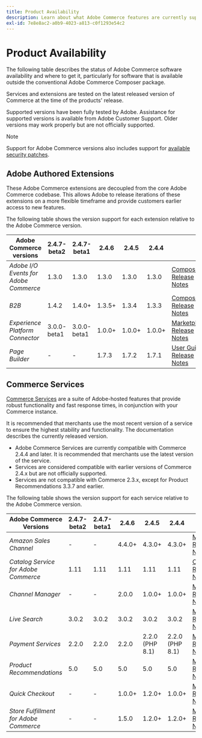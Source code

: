 ```yaml
---
title: Product Availability
description: Learn about what Adobe Commerce features are currently supported and check their compatibility with specific Adobe Commerce releases.
exl-id: 7e8e8ac2-a0b9-4023-a813-c0f1293e54c2
---
```

# Product Availability

The following table describes the status of Adobe Commerce software availability and where to get it, particularly for software that is available outside the conventional Adobe Commerce Composer package.

Services and extensions are tested on the latest released version of Commerce at the time of the products' release.

Supported versions have been fully tested by Adobe. Assistance for supported versions is available from Adobe Customer Support. Older versions may work properly but are not officially supported.

>[!NOTE]
>
>Support for Adobe Commerce versions also includes support for [available security patches](versions.md).

## Adobe Authored Extensions

These Adobe Commerce extensions are decoupled from the core Adobe Commerce codebase. This allows Adobe to release iterations of these extensions on a more flexible timeframe and provide customers earlier access to new features.


The following table shows the version support for each extension relative to the Adobe Commerce version.

| **Adobe Commerce versions**           | 2.4.7-beta2 | 2.4.7-beta1 | 2.4.6  | 2.4.5  | 2.4.4  |                                                                                                                                                                                                                                          |
|---------------------------------------|-------------|-------------|--------|--------|--------|------------------------------------------------------------------------------------------------------------------------------------------------------------------------------------------------------------------------------------------|
| _Adobe I/O Events for Adobe Commerce_ | 1.3.0       | 1.3.0       | 1.3.0  | 1.3.0  | 1.3.0  | [Composer](https://developer.adobe.com/commerce/extensibility/events/installation/) <br/>[Release Notes](https://developer.adobe.com/commerce/extensibility/events/release-notes/)                                                       |
| _B2B_                                 | 1.4.2       | 1.4.0+      | 1.3.5+ | 1.3.4  | 1.3.3  | [Composer](https://experienceleague.adobe.com/docs/commerce-admin/b2b/install.html) <br/> [Release Notes](https://experienceleague.adobe.com/docs/commerce-admin/b2b/release-notes.html)                                                 |
| _Experience Platform Connector_       | 3.0.0-beta1 | 3.0.0-beta1 | 1.0.0+ | 1.0.0+ | 1.0.0+ | [Marketplace](https://commercemarketplace.adobe.com/magento-experience-platform-connector.html)<br/>[Release Notes](https://experienceleague.adobe.com/docs/commerce-merchant-services/experience-platform-connector/release-notes.html) |
| _Page Builder_                        | -           | -           | 1.7.3  | 1.7.2  | 1.7.1  | [User Guide](https://experienceleague.adobe.com/docs/commerce-admin/page-builder/guide-overview.html)<br/> [Release Notes](https://experienceleague.adobe.com/docs/commerce-admin/page-builder/release-notes.html)                       |

## Commerce Services

[Commerce Services](https://experienceleague.adobe.com/docs/commerce-merchant-services/user-guides/home.html) are a suite of Adobe-hosted features that provide robust functionality and fast response times, in conjunction with your Commerce instance.

It is recommended that merchants use the most recent version of a service to ensure the highest stability and functionality. The documentation describes the currently released version.

* Adobe Commerce Services are currently compatible with Commerce 2.4.4 and later. It is recommended that merchants use the latest version of the service.
* Services are considered compatible with earlier versions of Commerce 2.4.x but are not officially supported.
* Services are not compatible with Commerce 2.3.x, except for Product Recommendations 3.3.7 and earlier.

The following table shows the version support for each service relative to the Adobe Commerce version.

| **Adobe Commerce Versions**            | 2.4.7-beta2 | 2.4.7-beta1 | 2.4.6  | 2.4.5           | 2.4.4           |                                                                                                                                                                                                                                                |
|----------------------------------------|-------------|-------------|--------|-----------------|-----------------|------------------------------------------------------------------------------------------------------------------------------------------------------------------------------------------------------------------------------------------------|
| _Amazon Sales Channel_                 | -           | -           | 4.4.0+ | 4.3.0+          | 4.3.0+          | [Marketplace](https://commercemarketplace.adobe.com/magento-module-amazon.html)<br/> [Release Notes](https://experienceleague.adobe.com/docs/commerce-channels/amazon/release-notes.html)                                                      |
| _Catalog Service for Adobe Commerce_   | 1.11        | 1.11        | 1.11   | 1.11            | 1.11            | [Overview](https://experienceleague.adobe.com/docs/commerce-merchant-services/catalog-service/guide-overview.html)<br/> [Release Notes](https://experienceleague.adobe.com/docs/commerce-merchant-services/catalog-service/release-notes.html) |
| _Channel Manager_                      | -           | -           | 2.0.0  | 1.0.0+          | 1.0.0+          | [Marketplace](https://commercemarketplace.adobe.com/magento-channel-manager.html)<br/> [Release Notes](https://experienceleague.adobe.com/docs/commerce-channels/channel-manager/release-notes.html)                                           |
| _Live Search_                          | 3.0.2       | 3.0.2       | 3.0.2  | 3.0.2           | 3.0.2           | [Marketplace](https://commercemarketplace.adobe.com/magento-live-search.html)<br/>[Release Notes](https://experienceleague.adobe.com/docs/commerce-merchant-services/live-search/release-notes.html)                                           |
| _Payment Services_                     | 2.2.0       | 2.2.0       | 2.2.0  | 2.2.0 (PHP 8.1) | 2.2.0 (PHP 8.1) | [Marketplace](https://commercemarketplace.adobe.com/magento-payment-services.html)<br/> [Release Notes](https://commercemarketplace.adobe.com/magento-payment-services.html)                                                                   |
| _Product Recommendations_              | 5.0         | 5.0         | 5.0    | 5.0             | 5.0             | [Marketplace](https://commercemarketplace.adobe.com/magento-product-recommendations.html)<br/> [Release Notes](https://experienceleague.adobe.com/docs/commerce-merchant-services/product-recommendations/release-notes.html)                  |
| _Quick Checkout_                       | -           | -           | 1.0.0+ | 1.2.0+          | 1.0.0+          | [Marketplace](https://commercemarketplace.adobe.com/magento-quick-checkout.html)<br/> [Release Notes](https://experienceleague.adobe.com/docs/commerce-merchant-services/product-recommendations/release-notes.html)                           |
| _Store Fulfillment for Adobe Commerce_ | -           | -           | 1.5.0  | 1.2.0+          | 1.2.0+          | [Marketplace](https://commercemarketplace.adobe.com/store-fulfillment-magento-walmart.html)<br/> [Release Notes](https://experienceleague.adobe.com/docs/commerce-merchant-services/store-fulfillment/release-notes.html)                      |
